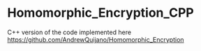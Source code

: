 # Homomorphic_Encryption_CPP
C++ version of the code implemented here https://github.com/AndrewQuijano/Homomorphic_Encryption
